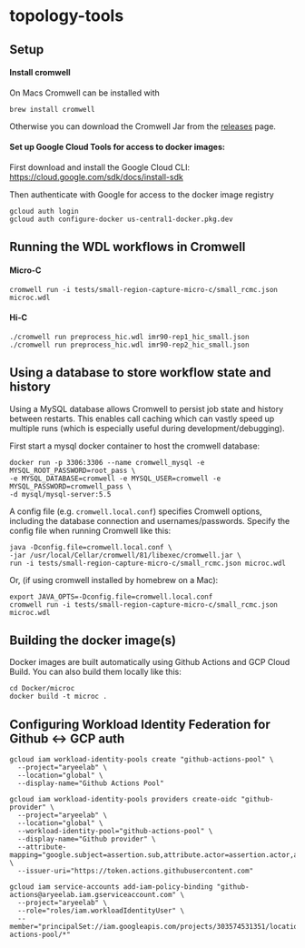 # topology-tools

## Setup

#### Install cromwell

On Macs Cromwell can be installed with 
```
brew install cromwell
```

Otherwise you can download the Cromwell Jar from the [releases](https://github.com/broadinstitute/cromwell/releases) page.

#### Set up Google Cloud Tools for access to docker images:

First download and install the Google Cloud CLI: https://cloud.google.com/sdk/docs/install-sdk

Then authenticate with Google for access to the docker image registry

	gcloud auth login
	gcloud auth configure-docker us-central1-docker.pkg.dev

## Running the WDL workflows in Cromwell

#### Micro-C

```
cromwell run -i tests/small-region-capture-micro-c/small_rcmc.json microc.wdl
```

#### Hi-C

```
./cromwell run preprocess_hic.wdl imr90-rep1_hic_small.json 
./cromwell run preprocess_hic.wdl imr90-rep2_hic_small.json 
```
    
## Using a database to store workflow state and history

Using a MySQL database allows Cromwell to persist job state and history between restarts. This enables call caching which can vastly speed up multiple runs (which is especially useful during development/debugging).

First start a mysql docker container to host the cromwell database:

    docker run -p 3306:3306 --name cromwell_mysql -e MYSQL_ROOT_PASSWORD=root_pass \
    -e MYSQL_DATABASE=cromwell -e MYSQL_USER=cromwell -e MYSQL_PASSWORD=cromwell_pass \
    -d mysql/mysql-server:5.5

A config file (e.g. `cromwell.local.conf`) specifies Cromwell options, including the database connection and usernames/passwords. Specify the config file when running Cromwell like this:

	java -Dconfig.file=cromwell.local.conf \
	-jar /usr/local/Cellar/cromwell/81/libexec/cromwell.jar \
	run -i tests/small-region-capture-micro-c/small_rcmc.json microc.wdl

Or, (if using cromwell installed by homebrew on a Mac):

	export JAVA_OPTS=-Dconfig.file=cromwell.local.conf 
	cromwell run -i tests/small-region-capture-micro-c/small_rcmc.json microc.wdl


## Building the docker image(s)

Docker images are built automatically using Github Actions and GCP Cloud Build. You can also build them locally like this:

```
cd Docker/microc
docker build -t microc .
```


## Configuring Workload Identity Federation for Github <-> GCP auth

	gcloud iam workload-identity-pools create "github-actions-pool" \
	  --project="aryeelab" \
	  --location="global" \
	  --display-name="Github Actions Pool"

	gcloud iam workload-identity-pools providers create-oidc "github-provider" \
	  --project="aryeelab" \
	  --location="global" \
	  --workload-identity-pool="github-actions-pool" \
	  --display-name="Github provider" \
	  --attribute-mapping="google.subject=assertion.sub,attribute.actor=assertion.actor,attribute.aud=assertion.aud" \
	  --issuer-uri="https://token.actions.githubusercontent.com"

	gcloud iam service-accounts add-iam-policy-binding "github-actions@aryeelab.iam.gserviceaccount.com" \
	  --project="aryeelab" \
	  --role="roles/iam.workloadIdentityUser" \
	  --member="principalSet://iam.googleapis.com/projects/303574531351/locations/global/workloadIdentityPools/github-actions-pool/*"